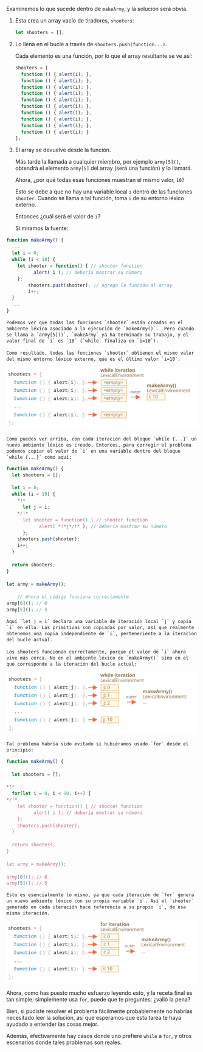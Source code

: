 
Examinemos lo que sucede dentro de `makeArmy`, y la solución será obvia.

1. Esta crea un array vacío de tiradores, `shooters`:

    ```js
    let shooters = [];
    ```
2. Lo llena en el bucle a través de `shooters.push(function...)`.

    Cada elemento es una función, por lo que el array resultante se ve así:

    ```js no-beautify
    shooters = [
      function () { alert(i); },
      function () { alert(i); },
      function () { alert(i); },
      function () { alert(i); },
      function () { alert(i); },
      function () { alert(i); },
      function () { alert(i); },
      function () { alert(i); },
      function () { alert(i); },
      function () { alert(i); }
    ];
    ```
    
3. El array se devuelve desde la función.

    Más tarde la llamada a cualquier miembro, por ejemplo `army[5]()`, obtendrá el elemento `army[5]` del array (será una función) y lo llamará.

    Ahora, ¿por qué todas esas funciones muestran el mismo valor, `10`?

    Esto se debe a que no hay una variable local `i` dentro de las funciones `shooter`. Cuando se llama a tal función, toma `i` de su entorno léxico externo.

    Entonces ¿cuál será el valor de `i`?

    Si miramos la fuente:

```js
function makeArmy() {
  ...
  let i = 0;
  while (i < 10) {
    let shooter = function() { // shooter function
          alert( i ); // debería mostrar su número
    };
        shooters.push(shooter); // agrega la función al array
        i++;
  }
  ...
}
```

    Podemos ver que todas las funciones `shooter` están creadas en el ambiente léxico asociado a la ejecución de `makeArmy()`.  Pero cuando se llama a `army[5]()`, `makeArmy` ya ha terminado su trabajo, y el valor final de `i` es `10` (`while` finaliza en `i=10`).

    Como resultado, todas las funciones `shooter` obtienen el mismo valor del mismo entorno léxico externo, que es el último valor `i=10`.

![](lexenv-makearmy-empty.svg)

    Como puedes ver arriba, con cada iteración del bloque `while {...}` un nuevo ambiente léxico es creado. Entonces, para corregir el problema podemos copiar el valor de `i` en una variable dentro del bloque `while {...}` como aquí:

```js run
function makeArmy() {
  let shooters = [];

  let i = 0;
  while (i < 10) {
    *!*
      let j = i;
    */!*
      let shooter = function() { // shooter function
            alert( *!*j*/!* ); // debería mostrar su número
      };
    shooters.push(shooter);
    i++;
  }

  return shooters;
}

let army = makeArmy();

    // Ahora el código funciona correctamente
army[0](); // 0
army[5](); // 5
```

    Aquí `let j = i` declara una variable de iteración local `j` y copia `i` en ella. Las primitivas son copiadas por valor, así que realmente obtenemos una copia independiente de `i`, perteneciente a la iteración del bucle actual.

    Los shooters funcionan correctamente, porque el valor de `i` ahora vive más cerca. No en el ambiente léxico de `makeArmy()` sino en el que corresponde a la iteración del bucle actual:

![](lexenv-makearmy-while-fixed.svg)

    Tal problema habría sido evitado si hubiéramos usado `for` desde el principio:

```js run demo
function makeArmy() {

  let shooters = [];

*!*
  for(let i = 0; i < 10; i++) {
*/!*
    let shooter = function() { // shooter function
          alert( i ); // debería mostrar su número
    };
    shooters.push(shooter);
  }

  return shooters;
}

let army = makeArmy();

army[0](); // 0
army[5](); // 5
```

    Esto es esencialmente lo mismo, ya que cada iteración de `for` genera un nuevo ambiente léxico con su propia variable `i`. Así el `shooter` generado en cada iteración hace referencia a su propio `i`, de esa misma iteración.

![](lexenv-makearmy-for-fixed.svg)

Ahora, como has puesto mucho esfuerzo leyendo esto, y la receta final es tan simple: simplemente usa `for`, puede que te preguntes: ¿valió la pena?

Bien, si pudiste resolver el problema fácilmente probablemente no habrías necesitado leer la solución, así que esperamos que esta tarea te haya ayudado a entender las cosas mejor. 

Además, efectivamente hay casos donde uno prefiere `while` a `for`, y otros escenarios donde tales problemas son reales.


